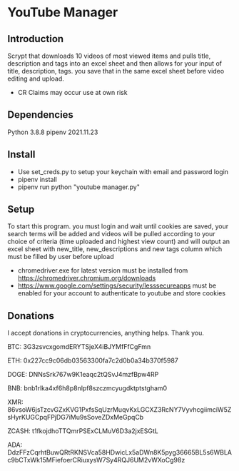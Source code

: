 # YouTube Manager

## Introduction

Scrypt that downloads 10 videos of most viewed items and pulls title, description and tags into an excel sheet and then allows for your input of title, description, tags. you save that in the same excel sheet before video editing and upload.

* CR Claims may occur use at own risk

## Dependencies

Python 3.8.8
pipenv 2021.11.23

## Install

* Use set_creds.py to setup your keychain with email and password login
* pipenv install
* pipenv run python "youtube manager.py"

## Setup

To start this program. you must login and wait until cookies are saved, your search terms will be added and videos will be pulled according to your choice of criteria (time uploaded and highest view count) and will output an excel sheet with  new_title, new_descriptions and new tags column which must be filled by user before upload

* chromedriver.exe for latest version must be installed from <https://chromedriver.chromium.org/downloads>
* <https://www.google.com/settings/security/lesssecureapps> must be enabled for your account to authenticate to youtube and store cookies

## Donations

I accept donations in cryptocurrencies, anything helps. Thank you.

BTC: 3G3zsvcxgomdERYTSjeX4iBJYMfFfCgFmn

ETH: 0x227cc9c06db03563300fa7c2d0b0a34b370f5987

DOGE: DNNsSrk767w9K1eaqc2tQSvJ4mzfBpw4RP

BNB: bnb1rlka4xf6h8p8nlpf8szczmcyugdktptstgham0

XMR: 86vsoW6jsTzcvGZxKVG1PxfsSqUzrMuqvKxLGCXZ3RcNY7VyvhcgiimciW5ZsHyrKUGCpqFPjDG7iMu9sSoveZDxMeGpqCb

ZCASH: t1fkojdhoTTQmrPSExCLMuV6D3a2jxESGtL

ADA: DdzFFzCqrhtBuwQRtRKNSVca58HDwicLx5aDWn8K5pyg36665BL5s6WBLAc9bCTxWk15MFiefoerCRiuxysW7Sy4RQJ6UM2vWXoCg98z
